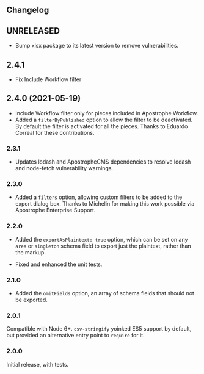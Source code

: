 ## Changelog

## UNRELEASED

* Bump xlsx package to its latest version to remove vulnerabilities.

## 2.4.1

* Fix Include Workflow filter

## 2.4.0 (2021-05-19)

* Include Workflow filter only for pieces included in Apostrophe Workflow.
* Added a `filterByPublished` option to allow the filter to be deactivated. By default the filter is activated for all the pieces. Thanks to Eduardo Correal for these contributions.

### 2.3.1

* Updates lodash and ApostropheCMS dependencies to resolve lodash and node-fetch vulnerability warnings.

### 2.3.0

* Added a `filters` option, allowing custom filters to be added to the export dialog box. Thanks to Michelin for making this work possible via Apostrophe Enterprise Support.

### 2.2.0

* Added the `exportAsPlaintext: true` option, which can be set on any `area` or `singleton` schema field to export just the plaintext, rather than the markup.

* Fixed and enhanced the unit tests.

### 2.1.0

* Added the `omitFields` option, an array of schema fields that should not be exported.

### 2.0.1

Compatible with Node 6+. `csv-stringify` yoinked ES5 support by default, but provided an alternative entry point to `require` for it.

### 2.0.0

Initial release, with tests.
